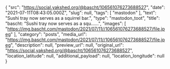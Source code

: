 {
  "src": "https://social.yakshed.org/@bascht/106561076273688527",
  "date": "2021-07-11T08:43:05.000Z",
  "slug": null,
  "tags": [
    "mastodon"
  ],
  "text": "Sushi tray now serves as a squirrel bar.",
  "type": "mastodon_toot",
  "title": "bascht: “Sushi tray now serves as a squ……",
  "images": [
    "https://img.bascht.com/mastodon/2021/07/11//106561076273688527/file.jpeg"
  ],
  "category": "posts",
  "media_url": "https://img.bascht.com/mastodon/2021/07/11//106561076273688527/file.jpeg",
  "description": null,
  "preview_url": null,
  "original_url": "https://social.yakshed.org/@bascht/106561076273688527",
  "location_latitude": null,
  "additional_payload": null,
  "location_longitude": null
}